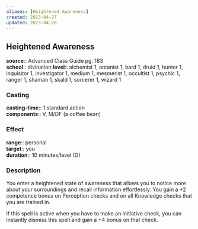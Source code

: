 ```yaml
---
aliases: [Heightened Awareness]
created: 2023-04-27
updated: 2023-04-28
---
```


## Heightened Awareness

**source**:: Advanced Class Guide pg. 183  
**school**:: divination
**level**:: alchemist 1, arcanist 1, bard 1, druid 1, hunter 1, inquisitor 1, investigator 1, medium 1, mesmerist 1, occultist 1, psychic 1, ranger 1, shaman 1, skald 1, sorcerer 1, wizard 1

### Casting

**casting-time**:: 1 standard action  
**components**:: V, M/DF (a coffee bean)

### Effect

**range**:: personal  
**target**:: you  
**duration**:: 10 minutes/level (D)

### Description

You enter a heightened state of awareness that allows you to notice more about your surroundings and recall information effortlessly. You gain a +2 competence bonus on Perception checks and on all Knowledge checks that you are trained in.  
  
If this spell is active when you have to make an initiative check, you can instantly dismiss this spell and gain a +4 bonus on that check.
